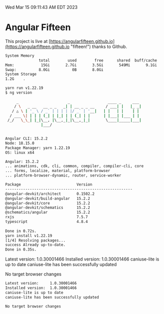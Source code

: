 Wed Mar 15 09:11:43 AM EDT 2023

# Angular Fifteen


This project is live at [https://angularfifteen.github.io](https://angularfifteen.github.io "fifteen!") thanks to Github.

```bash
System Memory
               total        used        free      shared  buff/cache   available
Mem:            15Gi       2.7Gi       3.5Gi       549Mi       9.1Gi        11Gi
Swap:          8.0Gi          0B       8.0Gi
System Storage
1.2G	.
```
```bash
yarn run v1.22.19
$ ng version

     _                      _                 ____ _     ___
    / \   _ __   __ _ _   _| | __ _ _ __     / ___| |   |_ _|
   / △ \ | '_ \ / _` | | | | |/ _` | '__|   | |   | |    | |
  / ___ \| | | | (_| | |_| | | (_| | |      | |___| |___ | |
 /_/   \_\_| |_|\__, |\__,_|_|\__,_|_|       \____|_____|___|
                |___/
    

Angular CLI: 15.2.2
Node: 18.15.0
Package Manager: yarn 1.22.19
OS: linux x64

Angular: 15.2.2
... animations, cdk, cli, common, compiler, compiler-cli, core
... forms, localize, material, platform-browser
... platform-browser-dynamic, router, service-worker

Package                         Version
---------------------------------------------------------
@angular-devkit/architect       0.1502.2
@angular-devkit/build-angular   15.2.2
@angular-devkit/core            15.2.2
@angular-devkit/schematics      15.2.2
@schematics/angular             15.2.2
rxjs                            7.5.7
typescript                      4.8.4
    
Done in 0.72s.
yarn install v1.22.19
[1/4] Resolving packages...
success Already up-to-date.
Done in 0.35s.
```
Latest version:     1.0.30001466
Installed version:  1.0.30001466
caniuse-lite is up to date
caniuse-lite has been successfully updated

No target browser changes
```bash
Latest version:     1.0.30001466
Installed version:  1.0.30001466
caniuse-lite is up to date
caniuse-lite has been successfully updated

No target browser changes
```
```bash
